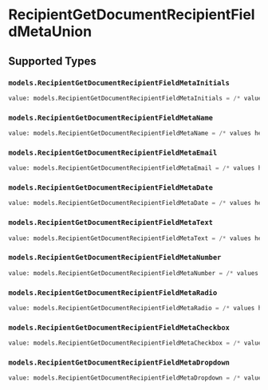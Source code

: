 # RecipientGetDocumentRecipientFieldMetaUnion


## Supported Types

### `models.RecipientGetDocumentRecipientFieldMetaInitials`

```python
value: models.RecipientGetDocumentRecipientFieldMetaInitials = /* values here */
```

### `models.RecipientGetDocumentRecipientFieldMetaName`

```python
value: models.RecipientGetDocumentRecipientFieldMetaName = /* values here */
```

### `models.RecipientGetDocumentRecipientFieldMetaEmail`

```python
value: models.RecipientGetDocumentRecipientFieldMetaEmail = /* values here */
```

### `models.RecipientGetDocumentRecipientFieldMetaDate`

```python
value: models.RecipientGetDocumentRecipientFieldMetaDate = /* values here */
```

### `models.RecipientGetDocumentRecipientFieldMetaText`

```python
value: models.RecipientGetDocumentRecipientFieldMetaText = /* values here */
```

### `models.RecipientGetDocumentRecipientFieldMetaNumber`

```python
value: models.RecipientGetDocumentRecipientFieldMetaNumber = /* values here */
```

### `models.RecipientGetDocumentRecipientFieldMetaRadio`

```python
value: models.RecipientGetDocumentRecipientFieldMetaRadio = /* values here */
```

### `models.RecipientGetDocumentRecipientFieldMetaCheckbox`

```python
value: models.RecipientGetDocumentRecipientFieldMetaCheckbox = /* values here */
```

### `models.RecipientGetDocumentRecipientFieldMetaDropdown`

```python
value: models.RecipientGetDocumentRecipientFieldMetaDropdown = /* values here */
```

